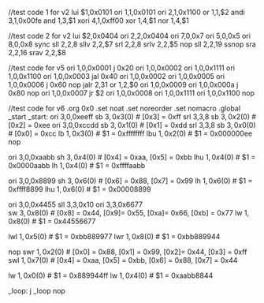 //test code 1 for v2
lui $1,0x0101
ori $1,$1,0x0101
ori $2,$1,0x1100
or $1,$1,$2
andi $3,$1,0x00fe
and $1,$3,$1
xori $4,$1,0xff00
xor $1,$4,$1
nor $1,$4,$1

//test code 2 for v2
lui $2,0x0404
ori $2,$2,0x0404
ori $7,$0,0x7
ori $5,$0,0x5
ori $8,$0,0x8
sync
sll $2,$2,8
sllv $2,$2,$7
srl $2,$2,8
srlv $2,$2,$5
nop
sll $2,$2,19
ssnop
sra $2,$2,16
srav $2,$2,$8


//test code for v5
ori $1,$0,0x0001
j 0x20
ori $1,$0,0x0002
ori $1,$0,0x1111
ori $1,$0,0x1100
ori $1,$0,0x0003
jal 0x40
ori $1,$0,0x0002
ori $1,$0,0x0005
ori $1,$0,0x0006
j 0x60
nop
jalr $2,$31
or $1,$2,$0
ori $1,$0,0x0009
ori $1,$0,0x000a
j 0x80
nop
ori $1,$0,0x0007
jr $2
ori $1,$0,0x0008
ori $1,$0,0x1111
ori $1,$0,0x1100
nop

//test code for v6
   .org 0x0
   .set noat
   .set noreorder
   .set nomacro
   .global _start
_start:
   ori  $3,$0,0xeeff
   sb   $3,0x3($0)       # [0x3] = 0xff
   srl  $3,$3,8
   sb   $3,0x2($0)       # [0x2] = 0xee
   ori  $3,$0,0xccdd
   sb   $3,0x1($0)       # [0x1] = 0xdd
   srl  $3,$3,8
   sb   $3,0x0($0)       # [0x0] = 0xcc
   lb   $1,0x3($0)       # $1 = 0xffffffff
   lbu  $1,0x2($0)       # $1 = 0x000000ee
   nop

   ori  $3,$0,0xaabb
   sh   $3,0x4($0)       # [0x4] = 0xaa, [0x5] = 0xbb
   lhu  $1,0x4($0)       # $1 = 0x0000aabb
   lh   $1,0x4($0)       # $1 = 0xffffaabb
 
   ori  $3,$0,0x8899
   sh   $3,0x6($0)       # [0x6] = 0x88, [0x7] = 0x99
   lh   $1,0x6($0)       # $1 = 0xffff8899
   lhu  $1,0x6($0)       # $1 = 0x00008899

   ori  $3,$0,0x4455
   sll  $3,$3,0x10
   ori  $3,$3,0x6677     
   sw   $3,0x8($0)       # [0x8] = 0x44, [0x9]= 0x55, [0xa]= 0x66, [0xb] = 0x77
   lw   $1,0x8($0)       # $1 = 0x44556677

   lwl  $1, 0x5($0)      # $1 = 0xbb889977
   lwr  $1, 0x8($0)      # $1 = 0xbb889944

   nop
   swr  $1, 0x2($0)      # [0x0] = 0x88, [0x1] = 0x99, [0x2]= 0x44, [0x3] = 0xff
   swl  $1, 0x7($0)      # [0x4] = 0xaa, [0x5] = 0xbb, [0x6] = 0x88, [0x7] = 0x44

   lw   $1, 0x0($0)      # $1 = 0x889944ff
   lw   $1, 0x4($0)      # $1 = 0xaabb8844
    
_loop:
   j _loop
   nop








